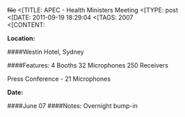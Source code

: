 ~~file~~
<[TITLE: 	APEC - Health Ministers Meeting	
<[TYPE: 	post	
<[DATE: 	2011-09-19 18:29:04	
<[TAGS: 	2007	
<[CONTENT: 	

**Location:**




 ####Westin Hotel, Sydney



 ####Features:
 4 Booths
 32 Microphones
 250 Receivers



 Press Conference - 21 Microphones


**Date:**




 ####June 07
 ####Notes:
 Overnight bump-in






















